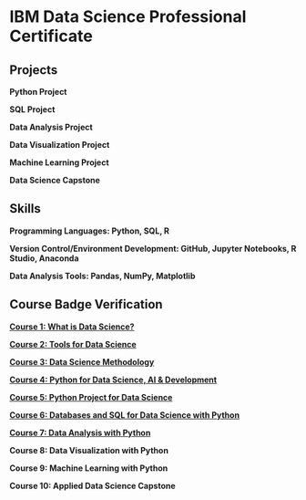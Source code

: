 # IBM Data Science Professional Certificate #

## Projects ##
**Python Project**

**SQL Project**

**Data Analysis Project**

**Data Visualization Project**

**Machine Learning Project**

**Data Science Capstone**

## Skills ##
**Programming Languages: Python, SQL, R**

**Version Control/Environment Development: GitHub, Jupyter Notebooks, R Studio, Anaconda**

**Data Analysis Tools: Pandas, NumPy, Matplotlib**

## Course Badge Verification ##
**[Course 1: What is Data Science?](https://www.credly.com/earner/earned/badge/1cc14b43-c1b5-4b9c-af55-40b9733d29de)**

**[Course 2: Tools for Data Science](https://www.credly.com/badges/3c49c039-7e72-430b-915d-a722096b1161)**

**[Course 3: Data Science Methodology](https://www.credly.com/badges/fcdeac2f-ea17-4f14-8dd3-f3205125f6c8)**

**[Course 4: Python for Data Science, AI & Development](https://www.credly.com/badges/671db598-ec5e-4166-847f-ad3595f56a20)**

**[Course 5: Python Project for Data Science](https://www.credly.com/earner/earned/badge/98aea2ff-0358-43a7-a796-4b0911de0f90)**

**[Course 6: Databases and SQL for Data Science with Python](https://www.credly.com/earner/earned/badge/0fae05c1-217d-47f2-8492-4e83a061c062)**

**[Course 7: Data Analysis with Python](https://www.credly.com/earner/earned/badge/0fae05c1-217d-47f2-8492-4e83a061c062)**

**Course 8: Data Visualization with Python**

**Course 9: Machine Learning with Python**

**Course 10: Applied Data Science Capstone**
